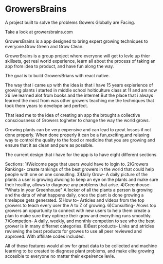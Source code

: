 # GrowersBrains

A project built to solve the problems Gowers Globally are Facing.

Take a look at growersbrains.com

GrowersBrains is a app designed to bring expert growing techniques to everyone.Grow Green and Grow Clean.

GrowerBrains is a group project where everyone will get to levle up thier skillsets, get real world experience, learn all about the process of taking an app from idea to product, and have fun along the way.

The goal is to build GrowersBrians with react native.

The way that i came up with the idea is that i have 15 years expierience of growing plants i started in middle school holticulture class at 11 and am now 26 ive learned alot from books and the internet.But the place that i always learned the most from was other growers teaching me the techniques that took them years to develope and perfect.

That lead me to the idea of creating an app the brought a collective consciousness of Growers togheter to change the way the world grows.

Growing plants can be very expensive and can lead to great losses if not done properly. When done properly it can be a fun,exciting,and relaxing way to control the quality to the food or medicine that you are growing and ensure that it as clean and pure as possible.

The current design that i have for the app is to have eight different sections. 

Sections:
1)Welcome page that users would have to login to.
2)Growers Rankings- create rankings of the best growers in the world that could help people with one on one consulting.
3)Daily Grow- A daily picture of the plants a user is growing alwoing to keep an eye on the plants and make sure their healthy, allows to diagnose any problems that arise.
4)Greenhouse-"Whats in your Greenhouse" A locker of all the plants a person is growing and the data of what happens daily, once the plant is done growing a timelapse gets generated.
5)How to- Articles and videos from the top growers to teach every user the A to Z of growing.
6)Consulting- Alows top growers an oppurtunity to connect with new users to help them create a plan to make sure they optimze their grow and everything runs smoothly.
7)Competion- A daily, weekly, and monthly competion to see who the best grower is in many differnet categories.
8)Best products- Links and atricles reviewing the best products for growes to use all peer reviewed and approved. With affiliate codes included.

All of these features would allow for great data to be collected and machine learning to be created to diagnose plant problems, and make elite growing accesible to everyone no matter their expeirence levle.
